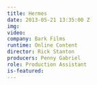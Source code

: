 ```yaml
---
title: Hermes
date: 2013-05-21 13:35:00 Z
img: 
video: 
company: Bark Films
runtime: Online Content
director: Rick Stanton
producers: Penny Gabriel
role: Production Assistant
is-featured: 
---
```


